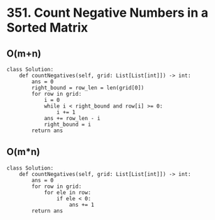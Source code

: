 # 351. Count Negative Numbers in a Sorted Matrix
## O(m+n)
```python=
class Solution:
    def countNegatives(self, grid: List[List[int]]) -> int:
        ans = 0
        right_bound = row_len = len(grid[0])
        for row in grid:
            i = 0
            while i < right_bound and row[i] >= 0:
                i += 1
            ans += row_len - i
            right_bound = i
        return ans
```
## O(m*n)
```python=
class Solution:
    def countNegatives(self, grid: List[List[int]]) -> int:
        ans = 0
        for row in grid:
            for ele in row:
                if ele < 0:
                    ans += 1
        return ans
```
